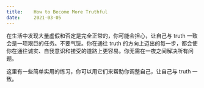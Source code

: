 ```yaml
---
title:    How to Become More Truthful
date:     2021-03-05
---
```



在生活中发现大量虚假和否定是完全正常的，你可能会担心，让自己与 truth 一致会是一项艰巨的任务。不要气馁。你在通往 truth 的方向上迈出的每一步，都会使你在通往诚实、自我意识和接受的道路上更容易。你无需在一夜之间解决所有问题。

这里有一些简单实用的练习，你可以用它们来帮助你调整自己，让自己与 truth 一致。
